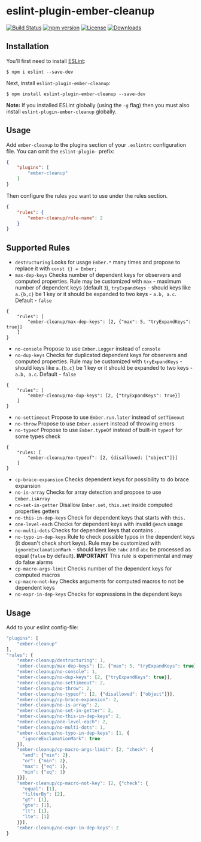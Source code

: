 # eslint-plugin-ember-cleanup

[![Build Status](https://travis-ci.org/onechiporenko/eslint-plugin-ember-cleanup.svg)](https://travis-ci.org/onechiporenko/eslint-plugin-ember-cleanup)
[![npm version](https://badge.fury.io/js/eslint-plugin-ember-cleanup.png)](http://badge.fury.io/js/eslint-plugin-ember-cleanup)
[![License](http://img.shields.io/:license-mit-blue.svg)](http://doge.mit-license.org)
[![Downloads](http://img.shields.io/npm/dm/eslint-plugin-ember-cleanup.svg)](https://www.npmjs.com/package/eslint-plugin-ember-cleanup)

## Installation

You'll first need to install [ESLint](http://eslint.org):

```
$ npm i eslint --save-dev
```

Next, install `eslint-plugin-ember-cleanup`:

```
$ npm install eslint-plugin-ember-cleanup --save-dev
```

**Note:** If you installed ESLint globally (using the `-g` flag) then you must also install `eslint-plugin-ember-cleanup` globally.

## Usage

Add `ember-cleanup` to the plugins section of your `.eslintrc` configuration file. You can omit the `eslint-plugin-` prefix:

```json
{
    "plugins": [
        "ember-cleanup"
    ]
}
```


Then configure the rules you want to use under the rules section.

```json
{
    "rules": {
        "ember-cleanup/rule-name": 2
    }
}
```

## Supported Rules

* `destructuring` Looks for usage `Ember.*` many times and propose to replace it with `const {} = Ember;` 
* `max-dep-keys` Checks number of dependent keys for observers and computed properties. Rule may be customized with `max` - maximum number of dependent keys (default `3`), `tryExpandKeys` - should keys like `a.{b,c}` be 1 key or it should be expanded to two keys - `a.b, a.c`. Default - `false`

```
{
    "rules": [
        "ember-cleanup/max-dep-keys": [2, {"max": 5, "tryExpandKeys": true}]
    ]
}
```

* `no-console` Propose to use `Ember.Logger` instead of `console`
* `no-dup-keys` Checks for duplicated dependent keys for observers and computed properties. Rule may be customized with `tryExpandKeys` - should keys like `a.{b,c}` be 1 key or it should be expanded to two keys - `a.b, a.c`. Default - `false`

```
{
    "rules": [
        "ember-cleanup/no-dup-keys": [2, {"tryExpandKeys": true}]
    ]
}
```

* `no-settimeout` Propose to use `Ember.run.later` instead of `setTimeout`
* `no-throw` Propose to use `Ember.assert` instead of throwing errors
* `no-typeof` Propose to use `Ember.typeOf` instead of  built-in `typeof` for some types check

```
{
    "rules: [
        "ember-cleanup/no-typeof": [2, {disallowed: ["object"]}]
    ]
}
```

* `cp-brace-expansion` Checks dependent keys for possibility to do brace expansion
* `no-is-array` Checks for array detection and propose to use `Ember.isArray`
* `no-set-in-getter` Disallow `Ember.set`, `this.set` inside computed properties getters
* `no-this-in-dep-keys` Check for dependent keys that starts with `this.`
* `one-level-each` Checks for dependent keys with invalid `@each` usage
* `no-multi-dots` Checks for dependent keys that contains `..`
* `no-typo-in-dep-keys` Rule to check possible typos in the dependent keys (it doesn't check short keys). Rule may be customized with `ignoreExclamationMark` - should keys like `!abc` and `abc` be processed as equal (`false` by default). **IMPORTANT** This rule is experimental and may do false alarms
* `cp-macro-args-limit` Checks number of the dependent keys for computed macros
* `cp-macro-not-key` Checks arguments for computed macros to not be dependent keys
* `no-expr-in-dep-keys` Checks for expressions in the dependent keys

## Usage

Add to your eslint config-file:

```javascript
"plugins": [
    "ember-cleanup"
],
"rules": {
    "ember-cleanup/destructuring": 1,
    "ember-cleanup/max-dep-keys": [2, {"max": 5, "tryExpandKeys": true}],
    "ember-cleanup/no-console": 1,
    "ember-cleanup/no-dup-keys": [2, {"tryExpandKeys": true}],
    "ember-cleanup/no-settimeout": 2,
    "ember-cleanup/no-throw": 2,
    "ember-cleanup/no-typeof": [2, {"disallowed": ["object"]}],
    "ember-cleanup/cp-brace-expansion": 2,
    "ember-cleanup/no-is-array": 2,
    "ember-cleanup/no-set-in-getter": 2,
    "ember-cleanup/no-this-in-dep-keys": 2,
    "ember-cleanup/one-level-each": 2,
    "ember-cleanup/no-multi-dots": 1,
    "ember-cleanup/no-typo-in-dep-keys": [1, {
      "ignoreExclamationMark": true
    }],
    "ember-cleanup/cp-macro-args-limit": [2, "check": {
      "and": {"min": 2},
      "or": {"min": 2},
      "max": {"eq": 1},
      "min": {"eq": 1}
    }}],
    "ember-cleanup/cp-macro-not-key": [2, {"check": {
      "equal": [1],
      "filterBy": [2],
      "gt": [1],
      "gte": [1],
      "lt": [1],
      "lte": [1]
    }}],
    "ember-cleanup/no-expr-in-dep-keys": 2
}
```